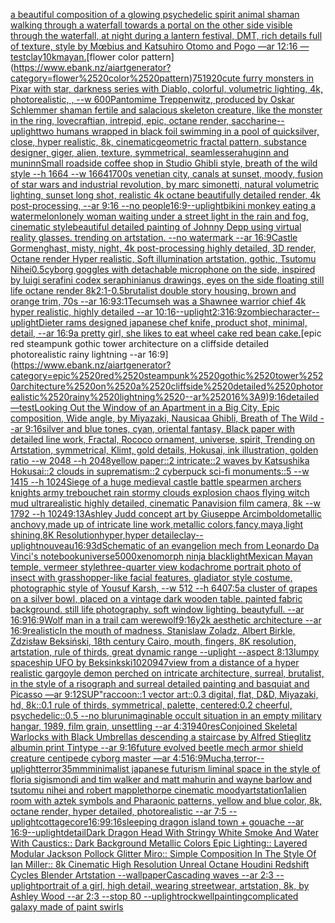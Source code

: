 [a beautiful composition of a glowing psychedelic spirit animal shaman walking through a waterfall towards a portal on the other side visible through the waterfall, at night during a lantern festival, DMT,  rich details full of texture, style by Mœbius and Katsuhiro Otomo and Pogo —ar 12:16 —test](https://www.ebank.nz/aiartgenerator?category=a%2520beautiful%2520composition%2520of%2520a%2520glowing%2520psychedelic%2520spirit%2520animal%2520shaman%2520walking%2520through%2520a%2520waterfall%2520towards%2520a%2520portal%2520on%2520the%2520other%2520side%2520visible%2520through%2520the%2520waterfall%2C%2520at%2520night%2520during%2520a%2520lantern%2520festival%2C%2520DMT%2C%2520%2520rich%2520details%2520full%2520of%2520texture%2C%2520style%2520by%2520M%C5%93bius%2520and%2520Katsuhiro%2520Otomo%2520and%2520Pogo%2520%E2%80%94ar%252012%3A16%2520%E2%80%94test)[clay](https://www.ebank.nz/aiartgenerator?category=clay)[10k](https://www.ebank.nz/aiartgenerator?category=10k)[mayan.](https://www.ebank.nz/aiartgenerator?category=mayan.)[flower color pattern](https://www.ebank.nz/aiartgenerator?category=flower%2520color%2520pattern)[75](https://www.ebank.nz/aiartgenerator?category=75)[1920](https://www.ebank.nz/aiartgenerator?category=1920)[cute furry monsters in Pixar with star, darkness series with Diablo, colorful, volumetric lighting, 4k, photorealistic, , --w 600](https://www.ebank.nz/aiartgenerator?category=cute%2520furry%2520monsters%2520in%2520Pixar%2520with%2520star%2C%2520darkness%2520series%2520with%2520Diablo%2C%2520colorful%2C%2520volumetric%2520lighting%2C%25204k%2C%2520photorealistic%2C%2520%2C%2520--w%2520600)[Pantomime Treppenwitz, produced by Oskar Schlemmer shaman  fertile and salacious skeleton creature, like the monster in the ring, lovecraftian, intrepid, epic, octane render, saccharine](https://www.ebank.nz/aiartgenerator?category=Pantomime%2520Treppenwitz%2C%2520produced%2520by%2520Oskar%2520Schlemmer%2520shaman%2520%2520fertile%2520and%2520salacious%2520skeleton%2520creature%2C%2520like%2520the%2520monster%2520in%2520the%2520ring%2C%2520lovecraftian%2C%2520intrepid%2C%2520epic%2C%2520octane%2520render%2C%2520saccharine)[--uplight](https://www.ebank.nz/aiartgenerator?category=--uplight)[two humans wrapped in black foil swimming in a pool of quicksilver, close, hyper realistic, 8k, cinematic](https://www.ebank.nz/aiartgenerator?category=two%2520humans%2520wrapped%2520in%2520black%2520foil%2520swimming%2520in%2520a%2520pool%2520of%2520quicksilver%2C%2520close%2C%2520hyper%2520realistic%2C%25208k%2C%2520cinematic)[geometric fractal pattern, substance designer, giger, alien, texture, symmetrical, seamless](https://www.ebank.nz/aiartgenerator?category=geometric%2520fractal%2520pattern%2C%2520substance%2520designer%2C%2520giger%2C%2520alien%2C%2520texture%2C%2520symmetrical%2C%2520seamless)[era](https://www.ebank.nz/aiartgenerator?category=era)[huginn and muninn](https://www.ebank.nz/aiartgenerator?category=huginn%2520and%2520muninn)[Small roadside coffee shop in Studio Ghibli style, breath of the wild style  --h 1664  --w 1664](https://www.ebank.nz/aiartgenerator?category=Small%2520roadside%2520coffee%2520shop%2520in%2520Studio%2520Ghibli%2520style%2C%2520breath%2520of%2520the%2520wild%2520style%2520%2520--h%25201664%2520%2520--w%25201664)[1700s venetian city, canals at sunset, moody, fusion of star wars and industrial revolution, by marc simonetti, natural volumetric lighting, sunset long shot, realistic 4k octane beautifully detailed render, 4k post-processing, --ar 9:16 --no people](https://www.ebank.nz/aiartgenerator?category=1700s%2520venetian%2520city%2C%2520canals%2520at%2520sunset%2C%2520moody%2C%2520fusion%2520of%2520star%2520wars%2520and%2520industrial%2520revolution%2C%2520by%2520marc%2520simonetti%2C%2520natural%2520volumetric%2520lighting%2C%2520sunset%2520long%2520shot%2C%2520realistic%25204k%2520octane%2520beautifully%2520detailed%2520render%2C%25204k%2520post-processing%2C%2520--ar%25209%3A16%2520--no%2520people)[16:9](https://www.ebank.nz/aiartgenerator?category=16%3A9)[--uplight](https://www.ebank.nz/aiartgenerator?category=--uplight)[bikini monkey eating a watermelon](https://www.ebank.nz/aiartgenerator?category=bikini%2520monkey%2520eating%2520a%2520watermelon)[lonely woman waiting under a street light in the rain and fog, cinematic style](https://www.ebank.nz/aiartgenerator?category=lonely%2520woman%2520waiting%2520under%2520a%2520street%2520light%2520in%2520the%2520rain%2520and%2520fog%2C%2520cinematic%2520style)[beautiful detailed painting of Johnny Depp using virtual reality glasses. trending on artstation. --no watermark --ar 16:9](https://www.ebank.nz/aiartgenerator?category=beautiful%2520detailed%2520painting%2520of%2520Johnny%2520Depp%2520using%2520virtual%2520reality%2520glasses.%2520trending%2520on%2520artstation.%2520--no%2520watermark%2520--ar%252016%3A9)[Castle Gormenghast, misty, night, 4k post-processing highly detailed, 3D render, Octane render Hyper realistic, Soft illumination artstation, gothic, Tsutomu Nihei](https://www.ebank.nz/aiartgenerator?category=Castle%2520Gormenghast%2C%2520misty%2C%2520night%2C%25204k%2520post-processing%2520highly%2520detailed%2C%25203D%2520render%2C%2520Octane%2520render%2520Hyper%2520realistic%2C%2520Soft%2520illumination%2520artstation%2C%2520gothic%2C%2520Tsutomu%2520Nihei)[0.5](https://www.ebank.nz/aiartgenerator?category=0.5)[cyborg goggles with detachable microphone on the side, inspired by luigi serafini codex seraphinianus drawings, eyes on the side floating still life octane render 8k](https://www.ebank.nz/aiartgenerator?category=cyborg%2520goggles%2520with%2520detachable%2520microphone%2520on%2520the%2520side%2C%2520inspired%2520by%2520luigi%2520serafini%2520codex%2520seraphinianus%2520drawings%2C%2520eyes%2520on%2520the%2520side%2520floating%2520still%2520life%2520octane%2520render%25208k)[2:1](https://www.ebank.nz/aiartgenerator?category=2%3A1)[-0.5](https://www.ebank.nz/aiartgenerator?category=-0.5)[brutalist double story housing, brown and orange trim, 70s --ar 16:9](https://www.ebank.nz/aiartgenerator?category=brutalist%2520double%2520story%2520housing%2C%2520brown%2520and%2520orange%2520trim%2C%252070s%2520--ar%252016%3A9)[3:1](https://www.ebank.nz/aiartgenerator?category=3%3A1)[Tecumseh was a Shawnee warrior chief 4k hyper realistic, highly detailed --ar 10:16](https://www.ebank.nz/aiartgenerator?category=Tecumseh%2520was%2520a%2520Shawnee%2520warrior%2520chief%25204k%2520hyper%2520realistic%2C%2520highly%2520detailed%2520--ar%252010%3A16)[--uplight](https://www.ebank.nz/aiartgenerator?category=--uplight)[2:3](https://www.ebank.nz/aiartgenerator?category=2%3A3)[16:9](https://www.ebank.nz/aiartgenerator?category=16%3A9)[zombie](https://www.ebank.nz/aiartgenerator?category=zombie)[character](https://www.ebank.nz/aiartgenerator?category=character)[--uplight](https://www.ebank.nz/aiartgenerator?category=--uplight)[Dieter rams designed japanese chef knife, product shot, minimal, detail, --ar 16:9](https://www.ebank.nz/aiartgenerator?category=Dieter%2520rams%2520designed%2520japanese%2520chef%2520knife%2C%2520product%2520shot%2C%2520minimal%2C%2520detail%2C%2520--ar%252016%3A9)[a pretty girl,  she likes to eat wheel cake red bean cake.](https://www.ebank.nz/aiartgenerator?category=a%2520pretty%2520girl%2C%2520%2520she%2520likes%2520to%2520eat%2520wheel%2520cake%2520red%2520bean%2520cake.)[epic red steampunk gothic tower architecture on a cliffside detailed photorealistic rainy lightning --ar 16:9](https://www.ebank.nz/aiartgenerator?category=epic%2520red%2520steampunk%2520gothic%2520tower%2520architecture%2520on%2520a%2520cliffside%2520detailed%2520photorealistic%2520rainy%2520lightning%2520--ar%252016%3A9)[9:16](https://www.ebank.nz/aiartgenerator?category=9%3A16)[detailed](https://www.ebank.nz/aiartgenerator?category=detailed)[—test](https://www.ebank.nz/aiartgenerator?category=%E2%80%94test)[Looking Out the Window of an Apartment in a Big City, Epic composition, Wide angle, by Miyazaki, Nausicaa Ghibli, Breath of The Wild --ar 9:16](https://www.ebank.nz/aiartgenerator?category=Looking%2520Out%2520the%2520Window%2520of%2520an%2520Apartment%2520in%2520a%2520Big%2520City%2C%2520Epic%2520composition%2C%2520Wide%2520angle%2C%2520by%2520Miyazaki%2C%2520Nausicaa%2520Ghibli%2C%2520Breath%2520of%2520The%2520Wild%2520--ar%25209%3A16)[silver and blue tones, cyan, oriental fantasy, Black paper with detailed line work, Fractal, Rococo ornament, universe, spirit, Trending on Artstation, symmetrical, Klimt, gold details, Hokusai, ink illustration, golden ratio --w 2048 --h 2048](https://www.ebank.nz/aiartgenerator?category=silver%2520and%2520blue%2520tones%2C%2520cyan%2C%2520oriental%2520fantasy%2C%2520Black%2520paper%2520with%2520detailed%2520line%2520work%2C%2520Fractal%2C%2520Rococo%2520ornament%2C%2520universe%2C%2520spirit%2C%2520Trending%2520on%2520Artstation%2C%2520symmetrical%2C%2520Klimt%2C%2520gold%2520details%2C%2520Hokusai%2C%2520ink%2520illustration%2C%2520golden%2520ratio%2520--w%25202048%2520--h%25202048)[yellow paper::2 intricate::2 waves by Katsushika Hokusai::2 clouds in suprematism::2 cyberpuck sci-fi monuments::5 --w 1415 --h 1024](https://www.ebank.nz/aiartgenerator?category=yellow%2520paper%3A%3A2%2520intricate%3A%3A2%2520waves%2520by%2520Katsushika%2520Hokusai%3A%3A2%2520clouds%2520in%2520suprematism%3A%3A2%2520cyberpuck%2520sci-fi%2520monuments%3A%3A5%2520--w%25201415%2520--h%25201024)[Siege of a huge medieval castle battle spearmen archers knights army trebouchet rain stormy clouds explosion chaos flying witch mud ultrarealistic highly detailed, cinematic Panavision film camera, 8k --w 1792 --h 1024](https://www.ebank.nz/aiartgenerator?category=Siege%2520of%2520a%2520huge%2520medieval%2520castle%2520battle%2520spearmen%2520archers%2520knights%2520army%2520trebouchet%2520rain%2520stormy%2520clouds%2520explosion%2520chaos%2520flying%2520witch%2520mud%2520ultrarealistic%2520highly%2520detailed%2C%2520cinematic%2520Panavision%2520film%2520camera%2C%25208k%2520--w%25201792%2520--h%25201024)[9:13](https://www.ebank.nz/aiartgenerator?category=9%3A13)[Ashley Judd concept art by Giuseppe Arcimboldo](https://www.ebank.nz/aiartgenerator?category=Ashley%2520Judd%2520concept%2520art%2520by%2520Giuseppe%2520Arcimboldo)[metallic anchovy,made up of intricate line work,metallic colors,fancy,maya,light shining,8K Resolutionhyper,hyper detaile](https://www.ebank.nz/aiartgenerator?category=metallic%2520anchovy%2Cmade%2520up%2520of%2520intricate%2520line%2520work%2Cmetallic%2520colors%2Cfancy%2Cmaya%2Clight%2520shining%2C8K%2520Resolutionhyper%2Chyper%2520detaile)[clay](https://www.ebank.nz/aiartgenerator?category=clay)[--uplight](https://www.ebank.nz/aiartgenerator?category=--uplight)[nouveau](https://www.ebank.nz/aiartgenerator?category=nouveau)[16:9](https://www.ebank.nz/aiartgenerator?category=16%3A9)[3d](https://www.ebank.nz/aiartgenerator?category=3d)[Schematic of an evangelion mech from Leonardo Da Vinci's notebook](https://www.ebank.nz/aiartgenerator?category=Schematic%2520of%2520an%2520evangelion%2520mech%2520from%2520Leonardo%2520Da%2520Vinci%27s%2520notebook)[universe](https://www.ebank.nz/aiartgenerator?category=universe)[5000](https://www.ebank.nz/aiartgenerator?category=5000)[xenomorph ninja black](https://www.ebank.nz/aiartgenerator?category=xenomorph%2520ninja%2520black)[light](https://www.ebank.nz/aiartgenerator?category=light)[Mexican Mayan temple, vermeer style](https://www.ebank.nz/aiartgenerator?category=Mexican%2520Mayan%2520temple%2C%2520vermeer%2520style)[three-quarter view kodachrome portrait photo of insect with grasshopper-like facial features, gladiator style costume, photographic style of Yousuf Karsh, --w 512 --h 640](https://www.ebank.nz/aiartgenerator?category=three-quarter%2520view%2520kodachrome%2520portrait%2520photo%2520of%2520insect%2520with%2520grasshopper-like%2520facial%2520features%2C%2520gladiator%2520style%2520costume%2C%2520photographic%2520style%2520of%2520Yousuf%2520Karsh%2C%2520--w%2520512%2520--h%2520640)[7:5](https://www.ebank.nz/aiartgenerator?category=7%3A5)[a cluster of grapes on a silver bowl, placed on a vintage dark wooden table. painted fabric background. still life photography. soft window lighting. beautyfull. --ar 16:9](https://www.ebank.nz/aiartgenerator?category=a%2520cluster%2520of%2520grapes%2520on%2520a%2520silver%2520bowl%2C%2520placed%2520on%2520a%2520vintage%2520dark%2520wooden%2520table.%2520painted%2520fabric%2520background.%2520still%2520life%2520photography.%2520soft%2520window%2520lighting.%2520beautyfull.%2520--ar%252016%3A9)[16:9](https://www.ebank.nz/aiartgenerator?category=16%3A9)[Wolf man in a trail cam werewolf](https://www.ebank.nz/aiartgenerator?category=Wolf%2520man%2520in%2520a%2520trail%2520cam%2520werewolf)[9:16](https://www.ebank.nz/aiartgenerator?category=9%3A16)[y2k aesthetic architecture --ar 16:9](https://www.ebank.nz/aiartgenerator?category=y2k%2520aesthetic%2520architecture%2520--ar%252016%3A9)[realistic](https://www.ebank.nz/aiartgenerator?category=realistic)[In the mouth of madness, Stanislaw Zoladz, Albert Birkle, Zdzisław Beksiński, 18th century Cairo, mouth, fingers, 8K resolution, artstation, rule of thirds, great dynamic range --uplight --aspect 8:13](https://www.ebank.nz/aiartgenerator?category=In%2520the%2520mouth%2520of%2520madness%2C%2520Stanislaw%2520Zoladz%2C%2520Albert%2520Birkle%2C%2520Zdzis%C5%82aw%2520Beksi%C5%84ski%2C%252018th%2520century%2520Cairo%2C%2520mouth%2C%2520fingers%2C%25208K%2520resolution%2C%2520artstation%2C%2520rule%2520of%2520thirds%2C%2520great%2520dynamic%2520range%2520--uplight%2520--aspect%25208%3A13)[lumpy spaceship UFO by Beksinkski](https://www.ebank.nz/aiartgenerator?category=lumpy%2520spaceship%2520UFO%2520by%2520Beksinkski)[1020947](https://www.ebank.nz/aiartgenerator?category=1020947)[view from a distance of a hyper realistic gargoyle demon perched on intricate architecture, surreal, brutalist, in the style of a risograph and surreal detailed painting and basquiat and Picasso —ar 9:12](https://www.ebank.nz/aiartgenerator?category=view%2520from%2520a%2520distance%2520of%2520a%2520hyper%2520realistic%2520gargoyle%2520demon%2520perched%2520on%2520intricate%2520architecture%2C%2520surreal%2C%2520brutalist%2C%2520in%2520the%2520style%2520of%2520a%2520risograph%2520and%2520surreal%2520detailed%2520painting%2520and%2520basquiat%2520and%2520Picasso%2520%E2%80%94ar%25209%3A12)[SUP"](https://www.ebank.nz/aiartgenerator?category=SUP%22)[raccoon::1 vector art::0.3 digital, flat, D&D, Miyazaki, hd, 8k::0.1 rule of thirds, symmetrical, palette, centered:0.2 cheerful, psychedelic::0.5 --no blur](https://www.ebank.nz/aiartgenerator?category=raccoon%3A%3A1%2520vector%2520art%3A%3A0.3%2520digital%2C%2520flat%2C%2520D%26D%2C%2520Miyazaki%2C%2520hd%2C%25208k%3A%3A0.1%2520rule%2520of%2520thirds%2C%2520symmetrical%2C%2520palette%2C%2520centered%3A0.2%2520cheerful%2C%2520psychedelic%3A%3A0.5%2520--no%2520blur)[unimaginable occult situation in an empty military hangar, 1989, film grain, unsettling --ar 4:3](https://www.ebank.nz/aiartgenerator?category=unimaginable%2520occult%2520situation%2520in%2520an%2520empty%2520military%2520hangar%2C%25201989%2C%2520film%2520grain%2C%2520unsettling%2520--ar%25204%3A3)[1940](https://www.ebank.nz/aiartgenerator?category=1940)[res](https://www.ebank.nz/aiartgenerator?category=res)[Conjoined Skeletal Warlocks with Black Umbrellas descending a staircase by Alfred Stieglitz albumin print Tintype --ar 9:16](https://www.ebank.nz/aiartgenerator?category=Conjoined%2520Skeletal%2520Warlocks%2520with%2520Black%2520Umbrellas%2520descending%2520a%2520staircase%2520by%2520Alfred%2520Stieglitz%2520albumin%2520print%2520Tintype%2520--ar%25209%3A16)[future evolved beetle mech armor shield creature centipede cyborg master —ar 4:5](https://www.ebank.nz/aiartgenerator?category=future%2520evolved%2520beetle%2520mech%2520armor%2520shield%2520creature%2520centipede%2520cyborg%2520master%2520%E2%80%94ar%25204%3A5)[16:9](https://www.ebank.nz/aiartgenerator?category=16%3A9)[Mucha,](https://www.ebank.nz/aiartgenerator?category=Mucha%2C)[terror](https://www.ebank.nz/aiartgenerator?category=terror)[--uplight](https://www.ebank.nz/aiartgenerator?category=--uplight)[terror](https://www.ebank.nz/aiartgenerator?category=terror)[35mm](https://www.ebank.nz/aiartgenerator?category=35mm)[minimalist japanese futurism liminal space in the style of floria sigismondi and tim walker and matt mahurin and wayne barlow and tsutomu nihei and robert mapplethorpe cinematic moody](https://www.ebank.nz/aiartgenerator?category=minimalist%2520japanese%2520futurism%2520liminal%2520space%2520in%2520the%2520style%2520of%2520floria%2520sigismondi%2520and%2520tim%2520walker%2520and%2520matt%2520mahurin%2520and%2520wayne%2520barlow%2520and%2520tsutomu%2520nihei%2520and%2520robert%2520mapplethorpe%2520cinematic%2520moody)[artstation](https://www.ebank.nz/aiartgenerator?category=artstation)[1](https://www.ebank.nz/aiartgenerator?category=1)[alien room with aztek symbols and Pharaonic patterns, yellow and blue color, 8k, octane render, hyper detailed, photorealistic --ar 7:5 --uplight](https://www.ebank.nz/aiartgenerator?category=alien%2520room%2520with%2520aztek%2520symbols%2520and%2520Pharaonic%2520patterns%2C%2520yellow%2520and%2520blue%2520color%2C%25208k%2C%2520octane%2520render%2C%2520hyper%2520detailed%2C%2520photorealistic%2520--ar%25207%3A5%2520--uplight)[cottagecore](https://www.ebank.nz/aiartgenerator?category=cottagecore)[16:9](https://www.ebank.nz/aiartgenerator?category=16%3A9)[9:16](https://www.ebank.nz/aiartgenerator?category=9%3A16)[sleeping dragon island town + gouache --ar 16:9](https://www.ebank.nz/aiartgenerator?category=sleeping%2520dragon%2520island%2520town%2520%2B%2520gouache%2520--ar%252016%3A9)[--uplight](https://www.ebank.nz/aiartgenerator?category=--uplight)[detail](https://www.ebank.nz/aiartgenerator?category=detail)[Dark Dragon Head With Stringy White Smoke And Water With Caustics:: Dark Background Metallic Colors Epic Lighting:: Layered Modular Jackson Pollock Glitter Miro:: Simple Composition In The Style Of Ian Miller:: 8k Cinematic High Resolution Unreal Octane Houdini Redshift Cycles Blender Artstation --wallpaper](https://www.ebank.nz/aiartgenerator?category=Dark%2520Dragon%2520Head%2520With%2520Stringy%2520White%2520Smoke%2520And%2520Water%2520With%2520Caustics%3A%3A%2520Dark%2520Background%2520Metallic%2520Colors%2520Epic%2520Lighting%3A%3A%2520Layered%2520Modular%2520Jackson%2520Pollock%2520Glitter%2520Miro%3A%3A%2520Simple%2520Composition%2520In%2520The%2520Style%2520Of%2520Ian%2520Miller%3A%3A%25208k%2520Cinematic%2520High%2520Resolution%2520Unreal%2520Octane%2520Houdini%2520Redshift%2520Cycles%2520Blender%2520Artstation%2520--wallpaper)[Cascading waves --ar 2:3 --uplight](https://www.ebank.nz/aiartgenerator?category=Cascading%2520waves%2520--ar%25202%3A3%2520--uplight)[portrait of a girl, high detail, wearing streetwear, artstation, 8k, by Ashley Wood --ar 2:3 --stop 80 --uplight](https://www.ebank.nz/aiartgenerator?category=portrait%2520of%2520a%2520girl%2C%2520high%2520detail%2C%2520wearing%2520streetwear%2C%2520artstation%2C%25208k%2C%2520by%2520Ashley%2520Wood%2520--ar%25202%3A3%2520--stop%252080%2520--uplight)[rockwell](https://www.ebank.nz/aiartgenerator?category=rockwell)[painting](https://www.ebank.nz/aiartgenerator?category=painting)[complicated galaxy made of paint swirls](https://www.ebank.nz/aiartgenerator?category=complicated%2520galaxy%2520made%2520of%2520paint%2520swirls)